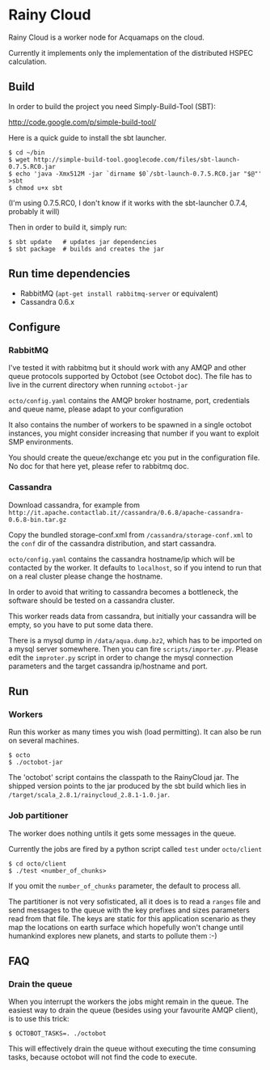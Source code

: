 Rainy Cloud
===========

Rainy Cloud is a worker node for Acquamaps on the cloud.

Currently it implements only the implementation of the distributed HSPEC calculation.

Build
-----

In order to build the project you need Simply-Build-Tool (SBT):

http://code.google.com/p/simple-build-tool/

Here is a quick guide to install the sbt launcher.

    $ cd ~/bin
    $ wget http://simple-build-tool.googlecode.com/files/sbt-launch-0.7.5.RC0.jar
    $ echo 'java -Xmx512M -jar `dirname $0`/sbt-launch-0.7.5.RC0.jar "$@"' >sbt
    $ chmod u+x sbt
    
(I'm using 0.7.5.RC0, I don't know if it works with the sbt-launcher 0.7.4, probably it will)

Then in order to build it, simply run:

    $ sbt update   # updates jar dependencies 
    $ sbt package  # builds and creates the jar

Run time dependencies
---------------------

* RabbitMQ (`apt-get install rabbitmq-server` or equivalent)
* Cassandra 0.6.x

Configure
---------

### RabbitMQ ###

I've tested it with rabbitmq but it should work with any AMQP and other queue protocols supported by Octobot (see Octobot doc).
The file has to live in the current directory when running `octobot-jar`

`octo/config.yaml` contains the AMQP broker hostname, port, credentials and queue name, please adapt to your configuration

It also contains the number of workers to be spawned in a single octobot instances, you might consider increasing that number if you want
to exploit SMP environments.

You should create the queue/exchange etc you put in the configuration file. No doc for that here yet, please refer to rabbitmq doc.

### Cassandra ###

Download cassandra, for example from `http://it.apache.contactlab.it//cassandra/0.6.8/apache-cassandra-0.6.8-bin.tar.gz`

Copy the bundled storage-conf.xml from `/cassandra/storage-conf.xml` to the `conf` dir of the cassandra distribution, and start cassandra.

`octo/config.yaml` contains the cassandra hostname/ip which will be contacted by the worker. It defaults to `localhost`, so if you intend to run that
on a real cluster please change the hostname.

In order to avoid that writing to cassandra becomes a bottleneck, the software should be tested on a cassandra cluster.

This worker reads data from cassandra, but initially your cassandra will be empty, so you have to put some data there.

There is a mysql dump in `/data/aqua.dump.bz2`, which has to be imported on a mysql server somewhere. Then you can fire `scripts/importer.py`.
Please edit the `improter.py` script in order to change the mysql connection parameters and the target cassandra ip/hostname and port.

Run
---

### Workers ###

Run this worker as many times you wish (load permitting). It can also be run on several machines.

    $ octo
    $ ./octobot-jar

The 'octobot' script contains the classpath to the RainyCloud jar. The shipped version points to the jar produced by the sbt build
which lies in `/target/scala_2.8.1/rainycloud_2.8.1-1.0.jar`.

### Job partitioner ###

The worker does nothing untils it gets some messages in the queue.

Currently the jobs are fired by a python script  called `test` under `octo/client`

    $ cd octo/client
    $ ./test <number_of_chunks>
    
If you omit the `number_of_chunks` parameter, the default to process all.

The partitioner is not very sofisticated, all it does is to read a `ranges` file and send messages to the queue with the 
key prefixes and sizes parameters read from that file. The keys are static for this application scenario as they map the 
locations on earth surface which hopefully won't change until humankind explores new planets, and starts to pollute them :-)

FAQ
---

### Drain the queue ###

When you interrupt the workers the jobs might remain in the queue.
The easiest way to drain the queue (besides using your favourite AMQP client), is to use this trick:

    $ OCTOBOT_TASKS=. ./octobot
    
This will effectively drain the queue without executing the time consuming tasks, because octobot will not find the code to execute.

